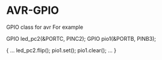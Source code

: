 # AVR-GPIO
GPIO class for avr
For example

GPIO led_pc2(&PORTC, PINC2);
GPIO pio1(&PORTB, PINB3);

{ ...
led_pc2.flip();
pio1.set();
pio1.clear();
... }
